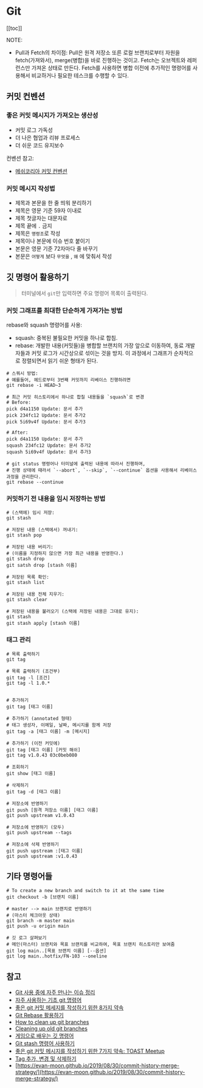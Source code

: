 # Git

[[toc]]

NOTE:

- Pull과 Fetch의 차이점: Pull은 원격 저장소 또른 로컬 브랜치로부터 자원을 fetch(가져와서), merge(병합)을 바로 진행하는 것이고. Fetch는 오브젝트와 레퍼런스만 가져온 상태로 만든다. Fetch를 사용하면 병합 이전에 추가적인 명령어를 사용해서 비교하거나 필요한 테스크를 수행할 수 있다.

## 커밋 컨벤션

### 좋은 커밋 메시지가 가져오는 생산성

- 커밋 로그 가독성
- 더 나은 협업과 리뷰 프로세스
- 더 쉬운 코드 유지보수

컨벤션 참고:

- [메쉬코리아 커밋 컨벤션](https://github.com/meshkorea/front-end-engineering/blob/master/conventions/commit/index.md)

### 커밋 메시지 작성법

- 제목과 본문을 한 줄 띄워 분리하기
- 제목은 영문 기준 59자 이내로
- 제목 첫글자는 대문자로
- 제목 끝에 `.` 금지
- 제목은 `명령조`로 작성
- 제목이나 본문에 이슈 번호 붙이기
- 본문은 영문 기준 72자마다 줄 바꾸기
- 본문은 `어떻게` 보다 `무엇을` , `왜` 에 맞춰서 작성

## 깃 명령어 활용하기

> 터미널에서 `git`만 입력하면 주요 명령어 목록이 출력된다.

### 커밋 그래프를 최대한 단순하게 가져가는 방법

rebase와 squash 명령어를 사용:

- squash: 중복된 불필요한 커밋을 하나로 합침.
- rebase: 개발한 내용(커밋들)을 병합할 브랜치의 가장 앞으로 이동하여, 동료 개발자들과 커밋 로그가 시간상으로 섞이는 것을 방지. 이 과정에서 그래프가 순차적으로 정렬되면서 읽기 쉬운 형태가 된다.

```shell script
# 스쿼시 방법:
# 예를들어, 헤드로부터 3번째 커밋까지 리베이스 진행하려면
git rebase -i HEAD~3

# 최근 커밋 히스토리에서 하나로 합칠 내용들을 `squash`로 변경
# Before:
pick d4a1150 Update: 문서 추가
pick 234fc12 Update: 문서 추가2
pick 5i69v4f Update: 문서 추가3

# After:
pick d4a1150 Update: 문서 추가
squash 234fc12 Update: 문서 추가2
squash 5i69v4f Update: 문서 추가3

# git status 명령어나 터미널에 출력된 내용에 따라서 진행하며,
# 진행 상태에 때라서 `--abort`, `--skip`, `--continue` 옵션을 사용해서 리베이스 과정을 관리한다.
git rebase --continue
```

### 커밋하기 전 내용을 임시 저장하는 방법

```shell script
# (스택에) 임시 저쟝:
git stash

# 저장된 내용 (스택에서) 꺼내기:
git stash pop

# 저장된 내용 버리기:
# (이름을 지정하지 않으면 가장 최근 내용을 반영한다.)
git stash drop
git satsh drop [stash 이름]

# 저장된 목록 확인:
git stash list

# 저장된 내용 전체 지우기:
git stash clear

# 저장된 내용을 불러오기 (스택에 저장된 내용은 그대로 유지):
git stash
git stash apply [stash 이름]
```

### 태그 관리

```shell script
# 목록 출력하기
git tag

# 목록 출력하기 (조건부)
git tag -l [조건]
git tag -l 1.0.*
    

# 추가하기
git tag [태그 이름]

# 추가하기 (annotated 형태)
# 태그 생성자, 이메일, 날짜, 메시지를 함께 저장
git tag -a [태그 이름] -m [메시지]

# 추가하기 (이전 커밋에)
git tag [태그 이름] [커밋 해쉬]
git tag v1.0.43 03c0beb080

# 조회하기
git show [태그 이름]

# 삭제하기
git tag -d [태그 이름]

# 저장소에 반영하기
git push [원격 저장소 이름] [태그 이름]
git push upstream v1.0.43

# 저장소에 반영하기 (모두)
git push upstream --tags

# 저장소에 삭제 반영하기
git push upstream :[태그 이름]
git push upstream :v1.0.43
```

## 기타 명령어들

```shell script
# To create a new branch and switch to it at the same time
git checkout -b [브랜치 이름]

# master --> main 브랜치로 반영하기
# (마스터 체크아웃 상태)
git branch -m master main
git push -u origin main

# 깃 로그 살펴보기
# 메인(마스터) 브랜치와 목표 브랜치를 비교하여, 목표 브랜치 히스토리만 보여줌
git log main..[목표 브랜치 이름] [--옵션] 
git log main..hotfix/FN-103 --oneline
```

## 참고

- [Git 사용 중에 자주 만나는 이슈 정리](https://parksb.github.io/article/28.html)
- [자주 사용하는 기초 git 명령어](https://medium.com/@pks2974/%EC%9E%90%EC%A3%BC-%EC%82%AC%EC%9A%A9%ED%95%98%EB%8A%94-%EA%B8%B0%EC%B4%88-git-%EB%AA%85%EB%A0%B9%EC%96%B4-%EC%A0%95%EB%A6%AC%ED%95%98%EA%B8%B0-533b3689db81)
- [좋은 git 커밋 메세지를 작성하기 위한 8가지 약속](https://djkeh.github.io/articles/How-to-write-a-git-commit-message-kor/)
- [Git Rebase 활용하기](https://velog.io/@godori/Git-Rebase)
- [How to clean up git branches](https://devconnected.com/how-to-clean-up-git-branches/)
- [Cleaning up old git branches](http://ericfarkas.com/posts/cleaning-up-old-git-branches)
- [게임으로 배우는 깃 명령어](https://learngitbranching.js.org/?locale=ko)
- [Git stash 명령어 사용하기](https://gmlwjd9405.github.io/2018/05/18/git-stash.html)
- [좋은 git 커밋 메시지를 작성하기 위한 7가지 약속: TOAST Meetup](https://meetup.toast.com/posts/106)
- [Tag 추가, 변경 및 삭제하기](http://minsone.github.io/git/git-addtion-and-modified-delete-tag)
- [https://evan-moon.github.io/2019/08/30/commit-history-merge-strategy/](https://evan-moon.github.io/2019/08/30/commit-history-merge-strategy/)
